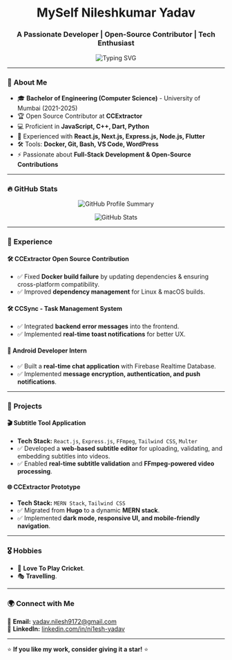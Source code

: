<h1 align="center">MySelf Nileshkumar Yadav</h1>
<h3 align="center">A Passionate Developer | Open-Source Contributor | Tech Enthusiast</h3>

<p align="center">
  <img src="https://readme-typing-svg.herokuapp.com?font=Fira+Code&duration=3000&pause=1000&color=F75C7E&width=435&lines=Software+Developer;Open-Source+Contributor;Always+learning+new+things!" alt="Typing SVG" />
</p>

---

### 🌟 **About Me**
- 🎓 **Bachelor of Engineering (Computer Science)** - University of Mumbai (2021-2025)
- 🏆 Open Source Contributor at **CCExtractor**
- 💻 Proficient in **JavaScript, C++, Dart, Python**
- 🚀 Experienced with **React.js, Next.js, Express.js, Node.js, Flutter**
- 🛠️ Tools: **Docker, Git, Bash, VS Code, WordPress**
- ⚡ Passionate about **Full-Stack Development & Open-Source Contributions**

---

### 🔥 **GitHub Stats**

<!-- Alternative for Activity Graph -->
<p align="center">
  <img src="https://github-profile-summary-cards.vercel.app/api/cards/profile-details?username=Ni1esh-Yadav&theme=radical" alt="GitHub Profile Summary" />
</p>

<p align="center">
  <img src="https://github-readme-stats.vercel.app/api?username=Ni1esh-Yadav&show_icons=true&theme=radical" alt="GitHub Stats" />
</p>

---

### 📌 **Experience**
#### 🛠 **CCExtractor Open Source Contribution**
- ✅ Fixed **Docker build failure** by updating dependencies & ensuring cross-platform compatibility.
- ✅ Improved **dependency management** for Linux & macOS builds.

#### 🛠 **CCSync - Task Management System**
- ✅ Integrated **backend error messages** into the frontend.
- ✅ Implemented **real-time toast notifications** for better UX.

#### 📱 **Android Developer Intern**
- ✅ Built a **real-time chat application** with Firebase Realtime Database.
- ✅ Implemented **message encryption, authentication, and push notifications**.

---

### 🚀 **Projects**
#### 🎬 **Subtitle Tool Application**
- **Tech Stack:** `React.js`, `Express.js`, `FFmpeg`, `Tailwind CSS`, `Multer`
- ✅ Developed a **web-based subtitle editor** for uploading, validating, and embedding subtitles into videos.
- ✅ Enabled **real-time subtitle validation** and **FFmpeg-powered video processing**.

#### 🌐 **CCExtractor Prototype**
- **Tech Stack:** `MERN Stack`, `Tailwind CSS`
- ✅ Migrated from **Hugo** to a dynamic **MERN stack**.
- ✅ Implemented **dark mode, responsive UI, and mobile-friendly navigation**.

---

### 🎖 **Hobbies**
- 🏏 **Love To Play Cricket**.
- 🎭 **Travelling**.

---

### 🌍 **Connect with Me**
📩 **Email:** [yadav.nilesh9172@gmail.com](mailto:yadav.nilesh9172@gmail.com)  
🔗 **LinkedIn:** [linkedin.com/in/ni1esh-yadav](https://www.linkedin.com/in/ni1esh-yadav/)  

---

⭐ **If you like my work, consider giving it a star!** ⭐  
